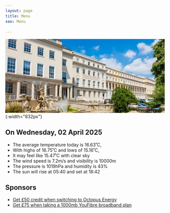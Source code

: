 ```yaml
---
layout: page
title: Menu
seo: Menu

---
```


![Logo](/images/logo.jpg){:width="832px"}

<!-- weather_marker starts -->
## On Wednesday, 02 April 2025

- The average temperature today is 16.63˚C,
- With highs of 16.75˚C and lows of 15.16˚C,
- It may feel like 15.47˚C with clear sky
- The wind speed is 7.2m/s and visibility is 10000m
- The pressure is 1019hPa and humidity is 43%
- The sun will rise at 05:40 and set at 18:42

<!-- weather_marker ends -->

## Sponsors

- [Get £50 credit when switching to Octopus Energy](https://bit.ly/3oD1nnS)
- [Get £75 when taking a 1000mb YouFibre broadband plan](https://aklam.io/91zWhU?)



